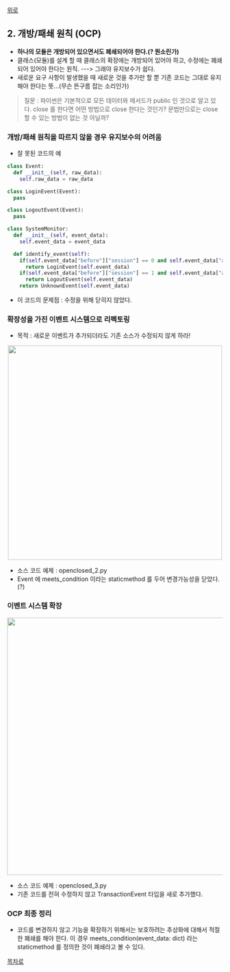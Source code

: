 [위로](./README.md)



## 2. 개방/패쇄 원칙 (OCP)

* **하나의 모듈은 개방되어 있으면서도 폐쇄되어야 한다.(? 뭔소린가)**
* 클래스(모듈)를 설계 할 때 클래스의 확장에는 개방되어 있어야 하고, 수정에는 폐쇄되어 있어야 한다는 원칙. ---> 그래야 유지보수가 쉽다.
* 새로운 요구 사항이 발생했을 때 새로운 것을 추가만 할 뿐 기존 코드는 그대로 유지해야 한다는 뜻...(무슨 뜬구름 잡는 소리인가)

> 질문 : 파이썬은 기본적으로 모든 데이터와 메서드가 public 인 것으로 알고 있다. close 를 한다면 어떤 방법으로 close 한다는 것인가? 문법만으로는 close 할 수 있는 방법이 없는 것 아닐까?

### 개방/패쇄 원칙을 따르지 않을 경우 유지보수의 어려움

* 잘 못된 코드의 예

``` python
class Event:
  def __init__(self, raw_data):
    self.raw_data = raw_data

class LoginEvent(Event):
  pass

class LogoutEvent(Event):
  pass

class SystemMonitor:
  def __init__(self, event_data):
    self.event_data = event_data

  def identify_event(self):
    if(self.event_data["before"]["session"] == 0 and self.event_data["after"]["session"] == 1):
      return LoginEvent(self.event_data)
    if(self.event_data["before"]["session"] == 1 and self.event_data["after"]["session"] == 0)
      return LogoutEvent(self.event_data)
    return UnknownEvent(self.event_data)
```

* 이 코드의 문제점 : 수정을 위해 닫히지 않았다.

### 확장성을 가진 이벤트 시스템으로 리펙토링

* 목적 : 새로운 이벤트가 추가되더라도 기존 소스가 수정되지 않게 하라!

<div style="text-align:center;">
<img src="https://github.com/jongwon/python-cleancode/raw/master/ch4/images/2_ocp_1.png" width="500"/>
</div>

* 소스 코드 예제 : openclosed_2.py
* Event 에 meets_condition 이라는 staticmethod 를 두어 변경가능성을 닫았다.(?)

### 이벤트 시스템 확장

<div style="text-align:center;">
<img src="https://github.com/jongwon/python-cleancode/raw/master/ch4/images/2_ocp_2.png" width="600"/>
</div>

* 소스 코드 예제 : openclosed_3.py
* 기존 코드를 전혀 수정하지 않고 TransactionEvent 타입을 새로 추가했다.

### OCP 최종 정리

* 코드를 변경하지 않고 기능을 확장하기 위해서는 보호하려는 추상화에 대해서 적절한 폐쇄를 해야 한다. 이 경우 meets_condition(event_data: dict) 라는 staticmethod 를 정의한 것이 폐쇄라고 볼 수 있다.

[목차로](./README.md)